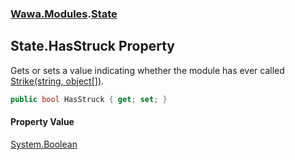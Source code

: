 ### [Wawa.Modules](Wawa.Modules.md 'Wawa.Modules').[State](State.md 'Wawa.Modules.State')

## State.HasStruck Property

Gets or sets a value indicating whether the module has ever called [Strike(string, object[])](ModdedModule.Strike.zlRt8R6FbQCu8oNTRD4I7Q.md 'Wawa.Modules.ModdedModule.Strike(string, object[])').

```csharp
public bool HasStruck { get; set; }
```

#### Property Value
[System.Boolean](https://docs.microsoft.com/en-us/dotnet/api/System.Boolean 'System.Boolean')